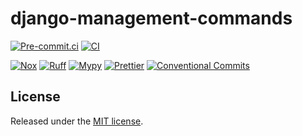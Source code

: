 # django-management-commands

[![Pre-commit.ci](https://results.pre-commit.ci/badge/github/paduszyk/django-management-commands/main.svg)][pre-commit.ci]
[![CI](https://img.shields.io/github/actions/workflow/status/paduszyk/django-management-commands/package-ci.yml?logo=github&label=CI)][ci]

[![Nox](https://img.shields.io/badge/%f0%9f%a6%8a-Nox-d85e00)][nox]
[![Ruff](https://img.shields.io/endpoint?url=https://raw.githubusercontent.com/astral-sh/ruff/main/assets/badge/v2.json)][ruff]
[![Mypy](https://img.shields.io/badge/type--checked-mypy-blue?logo=python)][mypy]
[![Prettier](https://img.shields.io/badge/code_style-Prettier-1e2b33?logo=prettier)][prettier]
[![Conventional Commits](https://img.shields.io/badge/Conventional_Commits-1.0.0-fa6673?logo=conventional-commits)][conventional-commits]

## License

Released under the [MIT license][license].

[ci]: https://github.com/paduszyk/django-management-commands/actions/workflows/package-ci.yml
[conventional-commits]: https://www.conventionalcommits.org/
[license]: https://github.com/paduszyk/django-management-commands/blob/main/LICENSE
[mypy]: https://mypy.readthedocs.io
[nox]: https://nox.thea.codes/
[pre-commit.ci]: https://results.pre-commit.ci/latest/github/paduszyk/django-management-commands/main
[prettier]: https://prettier.io
[ruff]: https://docs.astral.sh/ruff/
